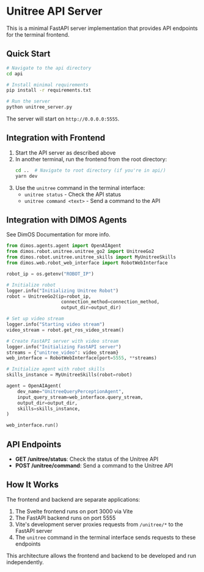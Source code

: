 # Unitree API Server

This is a minimal FastAPI server implementation that provides API endpoints for the terminal frontend.

## Quick Start

```bash
# Navigate to the api directory
cd api

# Install minimal requirements
pip install -r requirements.txt

# Run the server
python unitree_server.py
```

The server will start on `http://0.0.0.0:5555`.

## Integration with Frontend

1. Start the API server as described above
2. In another terminal, run the frontend from the root directory:
   ```bash
   cd ..  # Navigate to root directory (if you're in api/)
   yarn dev
   ```
3. Use the `unitree` command in the terminal interface:
   - `unitree status` - Check the API status
   - `unitree command <text>` - Send a command to the API

## Integration with DIMOS Agents

See DimOS Documentation for more info. 

```python
from dimos.agents.agent import OpenAIAgent
from dimos.robot.unitree.unitree_go2 import UnitreeGo2
from dimos.robot.unitree.unitree_skills import MyUnitreeSkills
from dimos.web.robot_web_interface import RobotWebInterface

robot_ip = os.getenv("ROBOT_IP")

# Initialize robot
logger.info("Initializing Unitree Robot")        
robot = UnitreeGo2(ip=robot_ip,
                    connection_method=connection_method,
                    output_dir=output_dir)

# Set up video stream
logger.info("Starting video stream")
video_stream = robot.get_ros_video_stream()

# Create FastAPI server with video stream
logger.info("Initializing FastAPI server")
streams = {"unitree_video": video_stream}
web_interface = RobotWebInterface(port=5555, **streams)

# Initialize agent with robot skills
skills_instance = MyUnitreeSkills(robot=robot)

agent = OpenAIAgent(
    dev_name="UnitreeQueryPerceptionAgent",
    input_query_stream=web_interface.query_stream,
    output_dir=output_dir,
    skills=skills_instance,
)

web_interface.run()
```

## API Endpoints

- **GET /unitree/status**: Check the status of the Unitree API
- **POST /unitree/command**: Send a command to the Unitree API

## How It Works

The frontend and backend are separate applications:

1. The Svelte frontend runs on port 3000 via Vite
2. The FastAPI backend runs on port 5555
3. Vite's development server proxies requests from `/unitree/*` to the FastAPI server
4. The `unitree` command in the terminal interface sends requests to these endpoints

This architecture allows the frontend and backend to be developed and run independently. 